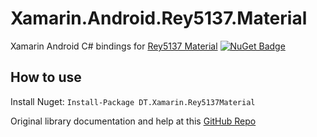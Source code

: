 # Xamarin.Android.Rey5137.Material

Xamarin Android C# bindings for [Rey5137 Material](https://github.com/rey5137/material) 
[![NuGet Badge](https://buildstats.info/nuget/DT.Xamarin.Rey5137Material?includePreReleases=true)](https://www.nuget.org/packages/DT.Xamarin.Rey5137Material/)

## How to use

Install Nuget:
`Install-Package DT.Xamarin.Rey5137Material`

Original library documentation and help at this [GitHub Repo](https://github.com/rey5137/material)
